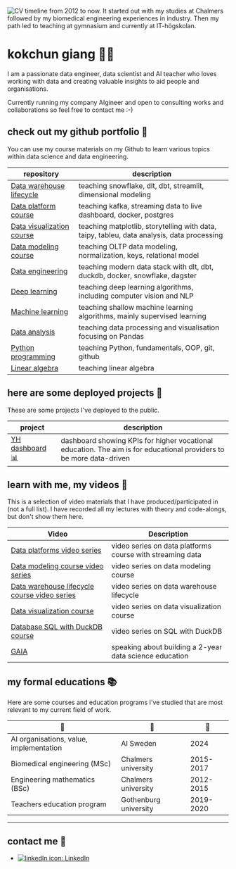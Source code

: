 ![CV timeline from 2012 to now. It started out with my studies at Chalmers followed by my biomedical engineering experiences in industry. Then my path led to teaching at gymnasium and currently at IT-högskolan.](assets/timeline_2024_v2.png)

# kokchun giang :man_teacher:

I am a passionate data engineer, data scientist and AI teacher who loves working with data and creating valuable insights to aid people and organisations.

Currently running my company AIgineer and open to consulting works and collaborations so feel free to contact me :-)

<!-- ## AI teacher

As a  to inspire students in pursuing the beauty of programming and mathematics. To do this successfully, I am always sharpening my technological and pedagogical skillsets. My pedagogical strategy is based on a combination of **structure** from special pedagogy and clear **visualization** from engineering. The main idea behind this, is that clear structure and visualization are a neccessity for some, but beneficial for all.

My lectures during programming courses mostly consist of code-alongs where I do live coding in class and the students follow along either physically in class or virtually via Discord, where I stream the lecture. There are also students following along through watching my recorded videos. For teaching theoretical concepts in machine learning, deep learning and math courses such as linear algebra I use a digital pen with a whiteboard software that is also streamed in Discord and recorded.

I also work with portfolio inspired pedagogics, where the students continuosly work with improving their portfolio throughout our courses. For the portfolio we start working with Git and GitHub in all courses, committing and pushing their work to their repositories. By doing this, they have a well-documented record of what they have done and learned in my courses. This is valuable both for the individual as they can follow their own learning progress, as well as for potential employers to concretely see what they have learned.
 -->
<!--
## this is my toolchain

![Python](https://img.shields.io/badge/python-3670A0?style=for-the-badge&logo=python&logoColor=ffdd54)
![Pandas](https://img.shields.io/badge/pandas-%23150458.svg?style=for-the-badge&logo=pandas&logoColor=white)
![Plotly](https://img.shields.io/badge/Plotly-%233F4F75.svg?style=for-the-badge&logo=plotly&logoColor=white)
![scikit-learn](https://img.shields.io/badge/scikit--learn-%23F7931E.svg?style=for-the-badge&logo=scikit-learn&logoColor=white)
![TensorFlow](https://img.shields.io/badge/TensorFlow-%23FF6F00.svg?style=for-the-badge&logo=TensorFlow&logoColor=white)
![Matplotlib](https://img.shields.io/badge/Matplotlib-%23ffffff.svg?style=for-the-badge&logo=Matplotlib&logoColor=black)
![Azure](https://img.shields.io/badge/azure-%230072C6.svg?style=for-the-badge&logo=microsoftazure&logoColor=white)
![Docker](https://img.shields.io/badge/docker-%230db7ed.svg?style=for-the-badge&logo=docker&logoColor=white)
<img alt="HTML5" src="https://img.shields.io/badge/html5-%23E34F26.svg?style=for-the-badge&logo=html5&logoColor=white"/>
<img alt="CSS3" src="https://img.shields.io/badge/css3-%231572B6.svg?style=for-the-badge&logo=css3&logoColor=white"/>
<img alt="JavaScript" src="https://img.shields.io/badge/javascript-%23323330.svg?style=for-the-badge&logo=javascript&logoColor=%23F7DF1E"/>
![Snowflake](https://a11ybadges.com/badge?logo=snowflake)
![dbt](https://a11ybadges.com/badge?logo=dbt) -->

## check out my github portfolio :briefcase:

You can use my course materials on my Github to learn various topics within data science and data engineering.

| repository                            | description                                                                                |
| ------------------------------------- | ------------------------------------------------------------------------------------------ |
| [Data warehouse lifecycle][dwh]       | teaching snowflake, dlt, dbt, streamlit, dimensional modeling                              |
| [Data platform course][data_platform] | teaching kafka, streaming data to live dashboard, docker, postgres                         |
| [Data visualization course][viz]      | teaching matplotlib, storytelling with data, taipy, tableu, data analysis, data processing |
| [Data modeling course][model]         | teaching OLTP data modeling, normalization, keys, relational model                         |
| [Data engineering][data_eng]          | teaching modern data stack with dlt, dbt, duckdb, docker, snowflake, dagster               |
| [Deep learning][dl]                   | teaching deep learning algorithms, including computer vision and NLP                       |
| [Machine learning][ml]                | teaching shallow machine learning algorithms, mainly supervised learning                   |
| [Data analysis][data_analysis]        | teaching data processing and visualisation focusing on Pandas                              |
| [Python programming][pytprog]         | teaching Python, fundamentals, OOP, git, github                                            |
| [Linear algebra][lin_alg]             | teaching linear algebra                                                                    |

[data_platform]: https://github.com/AIgineerAB/data_platform_course
[model]: https://github.com/AIgineerAB/data_modeling_course
[dwh]: https://github.com/AIgineerAB/data_warehouse_course
[viz]: https://github.com/AIgineerAB/data_visualization_course

<!-- [data_eng]: https://github.com/kokchun/Data-engineering-AI22 -->

[data_eng]: https://github.com/AIgineerAB/data-engineering-OPA24
[dl]: https://github.com/kokchun/Deep-learning-AI21
[ml]: https://github.com/kokchun/Machine-learning-AI22
[pytprog]: https://github.com/kokchun/Python-course-AI22
[data_analysis]: https://github.com/kokchun/Databehandling-AI22
[prog1]: https://github.com/NTI-Kronhus/TE19CD-PRRPRR01
[lin_alg]: https://github.com/kokchun/Linjar-algebra-21

## here are some deployed projects :open_file_folder:

These are some projects I've deployed to the public.

| project                             | description                                                                                                         |
| ----------------------------------- | ------------------------------------------------------------------------------------------------------------------- |
| [YH dashboard :bar_chart:][yh_stat] | dashboard showing KPIs for higher vocational education. The aim is for educational providers to be more data-driven |

[yh_stat]: https://yh-dashboard-2022-ec090093dc66.herokuapp.com/

## learn with me, my videos :movie_camera:

This is a selection of video materials that I have produced/participated in (not a full list). I have recorded all my lectures with theory and code-alongs, but don't show them here.

| Video                                                   | Description                                               |
| ------------------------------------------------------- | --------------------------------------------------------- |
| [Data platforms video series][dp_yt]                    | video series on data platforms course with streaming data |
| [Data modeling course video series][dp_yt]              | video series on data modeling course                      |
| [Data warehouse lifecycle course video series ][dwh_yt] | video series on data warehouse lifecycle                  |
| [Data visualization course ][viz_list]                  | video series on data visualization course                 |
| [Database SQL with DuckDB course][duck]                 | video series on SQL with DuckDB                           |
| [GAIA][gaia]                                            | speaking about building a 2-year data science education   |

[duck]: https://www.youtube.com/watch?v=z3ihUI6N-tg&list=PLpHkXU1Ab_H_noHDIOIBWPgcewu3-LH4C
[dp_yt]: https://www.youtube.com/watch?v=Hf1ryX3dryg&list=PLpHkXU1Ab_H9c1TqK-TkiP7XayBPHyiLt
[dwh_yt]: https://www.youtube.com/watch?v=x9AyMOVAtV4&list=PLpHkXU1Ab_H_QR1Erq2VDUj16cVAEe9dq
[gaia]: https://www.youtube.com/watch?v=Gs3C_60NGQ8
[viz_list]: https://www.youtube.com/watch?v=mSU5vZTbS9s&list=PLpHkXU1Ab_H-skiIjSgtvg4h33yn1RQSt
[ma3c_fakt]: https://www.youtube.com/watch?v=wVneS4Akh9I

## my formal educations :books:

Here are some courses and education programs I've studied that are most relevant to my current field of work.

| :blue_book:                             | :school:              | :calendar: |
| --------------------------------------- | --------------------- | ---------- |
| AI organisations, value, implementation | AI Sweden             | 2024       |
| Biomedical engineering (MSc)            | Chalmers university   | 2015-2017  |
| Engineering mathematics (BSc)           | Chalmers university   | 2012-2015  |
| Teachers education program              | Gothenburg university | 2019-2020  |

---

## contact me :iphone:

- [![linkedIn icon](assets/linkedIn-icon.png): LinkedIn][linkedin]

[linkedin]: https://www.linkedin.com/in/anja-scherwall-aba287382/
